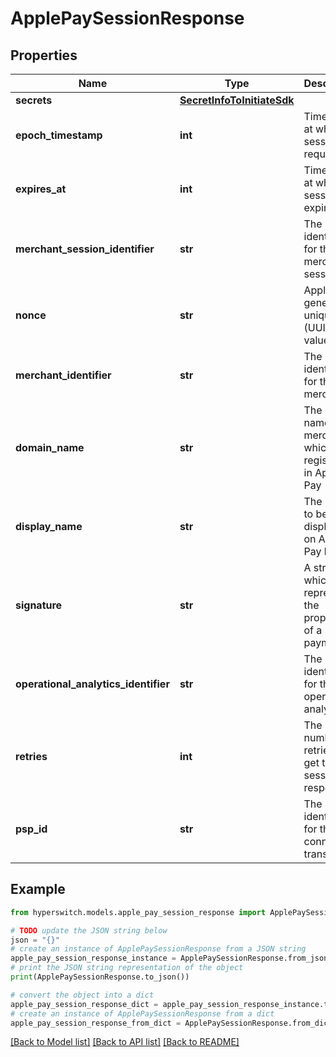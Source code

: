 # ApplePaySessionResponse


## Properties

Name | Type | Description | Notes
------------ | ------------- | ------------- | -------------
**secrets** | [**SecretInfoToInitiateSdk**](SecretInfoToInitiateSdk.md) |  | 
**epoch_timestamp** | **int** | Timestamp at which session is requested | 
**expires_at** | **int** | Timestamp at which session expires | 
**merchant_session_identifier** | **str** | The identifier for the merchant session | 
**nonce** | **str** | Apple pay generated unique ID (UUID) value | 
**merchant_identifier** | **str** | The identifier for the merchant | 
**domain_name** | **str** | The domain name of the merchant which is registered in Apple Pay | 
**display_name** | **str** | The name to be displayed on Apple Pay button | 
**signature** | **str** | A string which represents the properties of a payment | 
**operational_analytics_identifier** | **str** | The identifier for the operational analytics | 
**retries** | **int** | The number of retries to get the session response | 
**psp_id** | **str** | The identifier for the connector transaction | 

## Example

```python
from hyperswitch.models.apple_pay_session_response import ApplePaySessionResponse

# TODO update the JSON string below
json = "{}"
# create an instance of ApplePaySessionResponse from a JSON string
apple_pay_session_response_instance = ApplePaySessionResponse.from_json(json)
# print the JSON string representation of the object
print(ApplePaySessionResponse.to_json())

# convert the object into a dict
apple_pay_session_response_dict = apple_pay_session_response_instance.to_dict()
# create an instance of ApplePaySessionResponse from a dict
apple_pay_session_response_from_dict = ApplePaySessionResponse.from_dict(apple_pay_session_response_dict)
```
[[Back to Model list]](../README.md#documentation-for-models) [[Back to API list]](../README.md#documentation-for-api-endpoints) [[Back to README]](../README.md)


